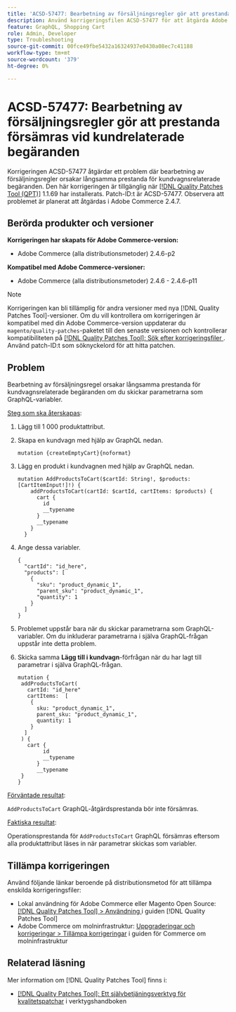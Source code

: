 ```yaml
---
title: 'ACSD-57477: Bearbetning av försäljningsregler gör att prestanda försämras vid kundrelaterade begäranden'
description: Använd korrigeringsfilen ACSD-57477 för att åtgärda Adobe Commerce-problemet där Commerce försöker läsa in alla dessa produktattribut när en åtgärd av typen AddProductsToCart körs med variabler i ett projekt med många tillgängliga produktattribut (till exempel 1000 attribut) och orsakar långsamma prestandaproblem i GraphQL-åtgärden AddProductsToCart.
feature: GraphQL, Shopping Cart
role: Admin, Developer
type: Troubleshooting
source-git-commit: 00fce49fbe5432a16324937e0430a08ec7c41188
workflow-type: tm+mt
source-wordcount: '379'
ht-degree: 0%

---
```



# ACSD-57477: Bearbetning av försäljningsregler gör att prestanda försämras vid kundrelaterade begäranden

Korrigeringen ACSD-57477 åtgärdar ett problem där bearbetning av försäljningsregler orsakar långsamma prestanda för kundvagnsrelaterade begäranden. Den här korrigeringen är tillgänglig när [[!DNL Quality Patches Tool (QPT)]](/help/tools/quality-patches-tool/quality-patches-tool-to-self-serve-quality-patches.md) 1.1.69 har installerats. Patch-ID:t är ACSD-57477. Observera att problemet är planerat att åtgärdas i Adobe Commerce 2.4.7.

## Berörda produkter och versioner

**Korrigeringen har skapats för Adobe Commerce-version:**

* Adobe Commerce (alla distributionsmetoder) 2.4.6-p2

**Kompatibel med Adobe Commerce-versioner:**

* Adobe Commerce (alla distributionsmetoder) 2.4.6 - 2.4.6-p11

>[!NOTE]
>
>Korrigeringen kan bli tillämplig för andra versioner med nya [!DNL Quality Patches Tool]-versioner. Om du vill kontrollera om korrigeringen är kompatibel med din Adobe Commerce-version uppdaterar du `magento/quality-patches`-paketet till den senaste versionen och kontrollerar kompatibiliteten på [[!DNL Quality Patches Tool]: Sök efter korrigeringsfiler ](https://experienceleague.adobe.com/tools/commerce-quality-patches/index.html). Använd patch-ID:t som söknyckelord för att hitta patchen.

## Problem

Bearbetning av försäljningsregel orsakar långsamma prestanda för kundvagnsrelaterade begäranden om du skickar parametrarna som GraphQL-variabler.

<u>Steg som ska återskapas</u>:

1. Lägg till 1 000 produktattribut.
1. Skapa en kundvagn med hjälp av GraphQL nedan.

   ```
   mutation {createEmptyCart}{noformat}
   ```

1. Lägg en produkt i kundvagnen med hjälp av GraphQL nedan.

   ```
   mutation AddProductsToCart($cartId: String!, $products: [CartItemInput!]!) {
       addProductsToCart(cartId: $cartId, cartItems: $products) {
         cart {
           id
           __typename
         }
         __typename
       }
     }
   ```

1. Ange dessa variabler.

   ```
   {
     "cartId": "id_here",
     "products": [
       {
         "sku": "product_dynamic_1",
         "parent_sku": "product_dynamic_1",
         "quantity": 1
       }
     ]
   }
   ```

1. Problemet uppstår bara när du skickar parametrarna som GraphQL-variabler. Om du inkluderar parametrarna i själva GraphQL-frågan uppstår inte detta problem.
1. Skicka samma **Lägg till i kundvagn**-förfrågan när du har lagt till parametrar i själva GraphQL-frågan.

   ```
   mutation {
    addProductsToCart(
      cartId: "id_here"
      cartItems:  [
       {
         sku: "product_dynamic_1",
         parent_sku: "product_dynamic_1",
         quantity: 1
       }
     ]
    ) {
      cart {
           id
           __typename
         }
         __typename
    }
   }
   ```

<u>Förväntade resultat</u>:

`AddProductsToCart` GraphQL-åtgärdsprestanda bör inte försämras.

<u>Faktiska resultat</u>:

Operationsprestanda för `AddProductsToCart` GraphQL försämras eftersom alla produktattribut läses in när parametrar skickas som variabler.

## Tillämpa korrigeringen

Använd följande länkar beroende på distributionsmetod för att tillämpa enskilda korrigeringsfiler:

* Lokal användning för Adobe Commerce eller Magento Open Source: [[!DNL Quality Patches Tool] > Användning ](/help/tools/quality-patches-tool/usage.md) i guiden [!DNL Quality Patches Tool]
* Adobe Commerce om molninfrastruktur: [Uppgraderingar och korrigeringar > Tillämpa korrigeringar](https://experienceleague.adobe.com/docs/commerce-cloud-service/user-guide/develop/upgrade/apply-patches.html) i guiden för Commerce om molninfrastruktur

## Relaterad läsning

Mer information om [!DNL Quality Patches Tool] finns i:

* [[!DNL Quality Patches Tool]: Ett självbetjäningsverktyg för kvalitetspatchar](/help/tools/quality-patches-tool/quality-patches-tool-to-self-serve-quality-patches.md) i verktygshandboken
